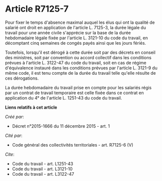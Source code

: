 # Article R7125-7

Pour fixer le temps d'absence maximal auquel les élus qui ont la qualité de salarié ont droit en application de l'article L.
7125-3, la durée légale du travail pour une année civile s'apprécie sur la base de la durée hebdomadaire légale fixée par
l'article L. 3121-10 du code du travail, en décomptant cinq semaines de congés payés ainsi que les jours fériés. 

Toutefois, lorsqu'il est dérogé à cette durée soit par des décrets en conseil des ministres, soit par convention ou accord
collectif dans les conditions prévues à l'article L. 3122-47 du code du travail, soit en cas de régime d'équivalence instauré
dans les conditions prévues par l'article L. 3121-9 du même code, il est tenu compte de la durée du travail telle qu'elle
résulte de ces dérogations. 

La durée hebdomadaire du travail prise en compte pour les salariés régis par un contrat de travail temporaire est celle fixée
dans ce contrat en application du 4° de l'article L. 1251-43 du code du travail.

**Liens relatifs à cet article**

_Créé par_:

  - Décret n°2015-1666 du 11 décembre 2015 - art. 1

_Cité par_:

  - Code général des collectivités territoriales - art. R7125-6 (V)

_Cite_:

  - Code du travail - art. L1251-43
  - Code du travail - art. L3121-10
  - Code du travail - art. L3122-47
